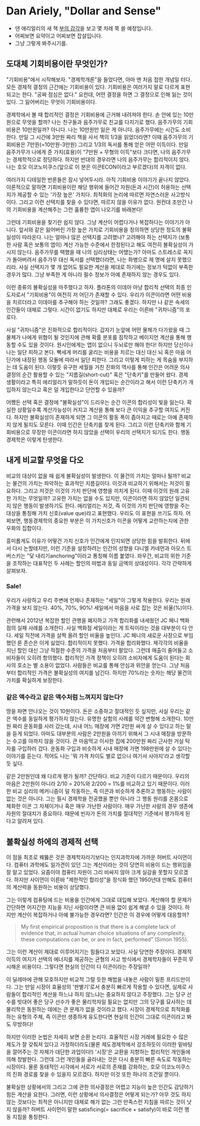 
# Dan Ariely, "Dollar and Sense" 

* 댄 애리얼리의 새 책 [부의 감각](http://www.aladin.co.kr/shop/wproduct.aspx?ItemId=153434095)을 보고 몇 차례 쭉 쓸 예정입니다.  
* 어찌보면 요약이고 어찌보면 잡설입니다. 
* 그냥 그렇게 봐주시기를. 

## 도대체 기회비용이란 무엇인가? 
"기회비용"에서 시작해보자. "경제학개론"을 들었다면, 아마 맨 처음 접한 개념일 터다. 모든 경제적 결정의 근간에는 기회비용이 있다. 기회비용은 여러가지 말로 다르게 표현되고는 한다. "공짜 점심은 없다." 요컨대, 어떤 결정을 하면 그 결정으로 인해 잃는 것이 있다. 그 잃어버리는 무엇이 기회비용이다.  

경제학에서 볼 때 합리적인 결정은 기회비용에 근거해 내려져야 한다. 손 안에 있는 10만원으로 무엇을 할까? 나는 친구들과 음주가무로 친교를 다지기로 했다. 음주가무의 기회비용은 10만원일까? 아니다. 나는 10만원만 잃은 게 아니다. 음주가무에는 시간도 소비한다. 만일 그 시간에 3만원 짜리 책을 사서 책의 1/3을 읽었더라면? 이때 음주가무의 기회비용은 7만원(=10만원-3만원)  그리고 1/3의 독서를 통해 얻은 어떤 이득이다. 만일 음주가무가 나에게 준 가치(효용)이 "7만원 + 무형의 이득"보다 크다면, 나의 음주가무는 경제학적으로 정당하다. 하지만 반대의 경우라면 나의 음주가무는 합리적이지 않다. 나는 호모 이코노미쿠스(앞으로 이 분은 이콘ECON이라고 부르겠다)의 자격이 없다. 

여러가지 디테일한 반론들은 잠시 넣어두시라. 아직 기회비용 이야기가 끝나지 않았다. 이론적으로 말하면 기회비용이란 해당 행위에 들어간 자원(돈과 시간)이 허용하는 선택지가 제공할 수 있는 '가장 높은' 가치다. 최적화의 논리에 따르면 자연스러운 사고방식이다. 그리고 이런 선택지를 찾을 수 있다면, 따르지 않을 이유가 없다. 원컨대 조만간 나의 기회비용을 계산해주는 그런 훌륭한 앱이 나오기를 바래본다! 

그런데 기회비용을 찾기란 쉽지 않다. 그냥 계산이 어렵다거나 복잡하다는 이야기가 아니다. 앞서와 같은 잃어버린 가장 높은 가치로 기회비용을 정의하면 상당한 정도의 불확실성이 따라온다. 나는 얼마나 많은 선택지를 고려했나? 고려해야 하는 선택지가 (보통한 사람 혹은 보통의 앱이) 계산 가능한 수준에서 한정된다고 해도 여전히 불확실성이 가시지 않는다. 음주가무를 택했을 때 나의 심리상태는 어땠는가? 아마도 스트레스로 꼭지가 돌아버려서 음주가무 대신 독서를 선택했더라면, 나는 화병으로 제 명에 살지 못했으리라. 사실 선택지가 몇 개 없어도 필요한 계산을 제대로 하기에는 정보가 턱없이 부족한 경우가 많다. 그냥 부족한 게 아니라 필수 정보가 아예 존재하지 않는 경우도 있다. 

이런 종류의 불확실성을 마주했다고 하자. 플라톤의 이데아 마냥 합리적 선택의 최종 인도자로서 "기회비용"이 여전히 저 어딘가 존재할 수 있다. 우리가 이콘이라면 어떤 비용을 치르더라고 이데아를 추구해야 하는 것일까? 그래도 좋겠다. 하지만 나 같은 속세의 인간들이 대체로 그렇다. 시간이 없기도 하지만 대체로 우리는 이른바 "귀차니즘"의 포로다. 

사실 "귀차니즘"은 진화적으로 합리적이다. 갑자기 눈앞에 어떤 물체가 다가왔을 때 그 물체가 나에게 위협이 될 것인지에 관해 확률 분포를 짐작하고 베이지언 계산을 통해 행동할 수도 있을 것이다. 원시인에게는 앱이 없으니 두뇌로만 해야 한다! 하지만 당신이나 나는 일단 피하고 본다. 빡세게 머리를 굴리는 비용을 치르는 대신 대신 뇌 혹은 마음 어딘가에 내장된 행동 모듈에 따라서 일단 피한다. 그리고 이렇게 피하는 게 목숨을 부지하는 데 도움이 된다. 이렇듯 유구한 세월을 거친 진화의 역사를 통해 인간은 어려운 의사 결정의 순간 활용할 수 있는 "지름길(short-cut)" 혹은 "단축키"를 만들어 왔다. 경제 생활이라고 특히 에리얼리가 말하듯이 돈이 개입되는 순간이라고 해서 이런 단축키가 개입하지 않는다고 혹은 덜 개입한다고 단언할 수 있을까? 

어쨌든 선택 혹은 결정에 "불확실성"이 드리우는 순간 이콘의 합리성이 빛을 잃는다. 확실한 상황일수록 계산가능성이 커지고 계산을 통해 보다 큰 이익을 추구할 여지도 커진다. 하지만 불확실성이 존재하게 되면 그 이콘의 활동 폭이 좁아지고 때로는 아예 존재하지 않게 될지도 모른다. 이때 인간은 단축키를 찾게 된다. 그리고 이런 단축키와 함께 기회비용으로 무장한 이콘이라면 하지 않았을 선택이 우리의 선택지가 되기도 한다. 행동경제학은 이렇게 탄생한다. 

## 내게 비교할 무엇을 다오  

비교의 대상이 없을 때 쉽게 불확실성이 발생한다. 이 물건의 가치는 얼마나 될까? 비교는 물건의 가치는 파악하는 효과적인 지름길이다. 이것과 비교하기 위해서는 저것이 필요하다. 그리고 저것은 이것의 가치 판단에 영향을 끼치게 된다. 이때 이것의 원래 고유한 가치는 무엇일까? 고유한 가치는 없을 수도 있지만, 이콘이라면 하지 않았던 일관되지 않은 행동이 발생하기도 한다. 애리얼리는 저것, 즉 이것의 가치 판단에 영향을 주는 대상을 통칭해 가치 신호(value que)라고 표현했다. 우리도 이 표현을 쓰기도 하자. 어찌보면, 행동경제학의 중요한 부분은 이 가치신호가 이콘을 어떻게 교란하는지에 관한 우화의 집합이다. 

흥미롭게도 이유가 어떻건 가치 신호가 인간에게 인지되면 상당한 힘을 발휘한다. 뒤에서 다시 논할테지만, 이런 기준을 설정하려는 인간의 성향을 다니엘 카네먼과 아모스 트버스키는 "닻 내리기anchoring"이라고 통칭해 이름 붙였다. 좌우간, 비교의 위한 기준을 조작하는 대표적인 두 사례는 할인의 마법과 동일 금액의 상대성이다. 각각 간략하게 살펴보자. 

### Sale! 

 우리가 사랑하고 우리 주변에 언제나 존재하는 "세일"이 그렇게 작용한다. 우리는 원래 가격을 보지 않는다. 40%, 70%, 90%! 세일에서 마음을 사로 잡는 것은 비율(%)이다. 

관련해서 2012년 복잡한 할인 관행을 폐지하고 가격 합리화를 내세웠던 JC 페니 백화점의 실패 사례를 소개한다. 사실 백화점 세일이라는 게 트릭이라는 것을 대부분이 다 안다. 세일 직전에 가격을 살짝 올려 할인 비율을 높인다. JC  페니의 새로운 사장으로 부임했던 론 존슨은 이게 싫었다. 합리적이지 못했다. 가격을 합리화했다. 제각각의 비율을 지닌 할인 대신 그냥 적절한 수준의 가격을 처음부터 팔았다. 그런데 매출이 줄어들고 소비자들이 오히려 항의했다. 합리적인 가격 정책이 오히려 소비자에게 도움이 된다는 회사의 호소는 별 소용이 없었다. 사람들은 비교를 통해 안심과 위안을 얻는다. 그냥 처음부터 합리적인 가격은 불확실성의 여지를 남긴다. 하지만 70%라는 숫자는 해당 물건의 가치를 확실하게 보장한다. 

### 같은 액수라고 같은 액수처럼 느껴지지 않는다?

땅을 파면 안나오는 것이 10원이다. 돈은 소중하고 절대적인 듯 싶지만, 사실 우리는 같은 액수를 동일하게 평가하지 않는다. 유명한 실험의 사례를 약간 변형해 소개한다. 10만원 짜리 운동화를 사러 갔는데,  시내 어느 매장에 가면 2만원 싸게 살 수 있다고 하는 말을 듣게 되었다. 아마도 대부분의 사람은 2만원을 아끼기 위해서 그 시내 매장을 방문하는 수고를 아까지 않을 것이다. 큰 마음먹고 이사한 집에 200만원 짜리 근사한 거실 탁자를 구입하러 갔다. 운동화 구입과 비슷하게 시내 매장에 가면 198만원에 살 수 있다는 이야기를 듣는다. 적어도 나는 '뭐 가격 차이도 별로 없으니 여기서 사야지'라고 생각할 듯 싶다. 

같은 2만원인데 왜 다르게 평가 될까? 간단하다. 비교 기준이 다르기 때문이다. 우리의 마음은 2만원이 아니라 2/10 = 20%와 2/200 = 1%를 비교하고 있기 때문이다. 이러한 비교 심리의 메커니즘이 덜 작동하는, 즉 이콘과 비슷하게 추론하고 행동하는 사람이 없는 것은 아니다. 그는 필시 경제학을 전공했을 뿐만 아니라 그 행동 원리를 온몸으로 체화한 이콘 그 자체이거나 혹은 매우 가난한 사람이다. 매우 가난한 사람의 경우 생존에 자원의 절대치가 중요하다. 때문에 빈자가 돈의 가치를 절대적인 기준에서 평가하게 된다고 알려져 있다. 

## 불확실성 하에의 경제적 선택 

이 점을 최초로 꿰뚫은 것은 경제학자라기보다는 인지과학자에 가까운 허버트 사이먼이다. 컴퓨터 과학에도 일가견이 있던 그는 계산이라는 것이 당연히 비용이 드는 행위임을 잘 알고 있었다. 요즘이야 컴퓨터 자원이 그리 비싸지 않아 크게 실감을 못할지 모르겠다. 하지만 사이먼이 이른바 "제한적인 합리성"을 정식화 했던 1950년대 만해도 컴퓨터의 계산력을 동원하는 비용이 상당했다. 

그는 이렇게 컴퓨팅에 드는 비용을 인간에게 그대로 대입해 보았다. 계산해야 할 문제가 간단하면 어지간한 지능을 지닌 사람이라면 큰 비용 없이 쉽게 해낼 수 있을 것이다. 하지만 계산이 복잡하거나 아예 불가능한 경우라면? 인간은 이 경우에 어떻게 대응할까? 

> My first empirical proposition is that there is a complete lack of evidence that, in actual human choice situations of any complexity, these computations can be, or are in fact, performed” (Simon 1955).

그는 이런 계산이 제대로 이루어지기는 힘들다고 보았다. 사실 당연한 주장이다. 경제적 이득의 여지가 선택의 에너지를 제공하는 균형의 사고 방식에서 경제학자들이 꾸준히 무시해온 비용이다. 그렇다면 현실의 인간이 다 이콘이라는 주장일까? 

이 딜레마에 관해 모호하지만 비교적 그럴 듯한 해법을 내놓은 사람이 밀튼 프리드만이다. 그는 만일 시장이 효율성의 '판별기'로서 충분히 빠르게 작용할 수 있다면, 실제로 사람들이 합리적인 계산을 하느냐 하지 않느냐는 중요하지 않다고 주장했다. 그는 당구 선수를 빗대어 좋은 당구 선수가 좋은 물리학자일 필요는 없지만 그의 당구를 묘사하는 데 물리학은 동원하는 데에는 큰 문제가 없을 것이라고 했다. 시장이 경제적으로 최적화를 하는 유형의 주체, 즉 이콘만 생종하게 유도한다면 현실의 인간이 그대로 이콘이라고 봐도 무방하다! 

하지만 이러한 논법은 자세히 보면 순환 논리다. 효율적인 시장 거래에 필요한 수 많은 제도가 잘 갖춰져 있다고 가정하더라도(물론 제도경제학에서 강조하듯이 이러한 밑바탕을 깔어주는 것 자체가 대단한 과업이다!) '시장'은 교환을 지향하는 합리적인 개인들에 의해 창발한다. 그런데 그런 개인들을 골라내는 것은 다시 충분히 빠른 속도로 작동하는 시장이다. 물론 동태적인 시각에서 서로가 서로의 존재를 강화하는, 호모 이코노미쿠스의 진화 경로를 찾을 수 있을지 모르겠다. 하지만 이것 또한 하나의 조건일 뿐이다. 

불확실한 상황에서의 그리고 그에 관한 의사결정은 어렵고 지능이 높은 인간도 감당하기 힘든 계산을 요한다. 그러면, 이런 상황에서 의사결정은 어떻게 되는가? 아무 것도 하지 않는 것보다는 최적은 아니지만 대체로 해가 없는 그런 만족스런 지침을 따르는 것이 낫지 않을까? 허버트 사이먼이 말한 satisficing(= sacrifice + satisfy)이 바로 이런 행동 지침을 통칭한다. 
<!--stackedit_data:
eyJoaXN0b3J5IjpbMTk0Mjc0NzIzOSwtMTA5OTkyNzM4OCwxMj
M4NDc2NTk3LC05MzY0NjQ1MDFdfQ==
-->